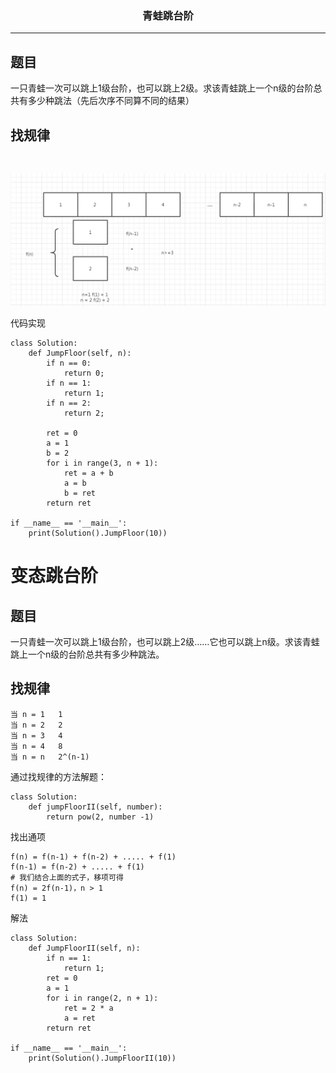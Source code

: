 ### <center>青蛙跳台阶
***
## 题目

一只青蛙一次可以跳上1级台阶，也可以跳上2级。求该青蛙跳上一个n级的台阶总共有多少种跳法（先后次序不同算不同的结果）

## 找规律

```


```

![image-20200422221734432](images/image-20200422221734432.png)

代码实现

```
class Solution:
    def JumpFloor(self, n):
        if n == 0:
            return 0;
        if n == 1:
            return 1;
        if n == 2:
            return 2;

        ret = 0
        a = 1
        b = 2
        for i in range(3, n + 1):
            ret = a + b
            a = b
            b = ret
        return ret

if __name__ == '__main__':
    print(Solution().JumpFloor(10))
```



# 变态跳台阶

## 题目

一只青蛙一次可以跳上1级台阶，也可以跳上2级……它也可以跳上n级。求该青蛙跳上一个n级的台阶总共有多少种跳法。

## 找规律

```
当 n = 1   1
当 n = 2   2
当 n = 3   4
当 n = 4   8
当 n = n   2^(n-1)
```

通过找规律的方法解题：

```
class Solution:
    def jumpFloorII(self, number):
        return pow(2, number -1)
```

找出通项

```
f(n) = f(n-1) + f(n-2) + ..... + f(1)
f(n-1) = f(n-2) + ..... + f(1)
# 我们结合上面的式子，移项可得
f(n) = 2f(n-1)，n > 1
f(1) = 1
```

解法

```
class Solution:
    def JumpFloorII(self, n):
        if n == 1:
            return 1;
        ret = 0
        a = 1
        for i in range(2, n + 1):
            ret = 2 * a
            a = ret
        return ret

if __name__ == '__main__':
    print(Solution().JumpFloorII(10))
```

